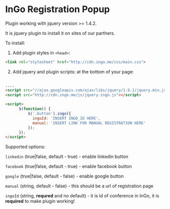 # InGo Registration Popup

Plugin working with jquery version >= 1.4.2.

It is jquery plugin to install it on sites of our parthers.

To install:

1. Add plugin styles in `<head>`:

```html
<link rel="stylesheet" href="http://cdn.ingo.me/css/main.css">
```

2. Add jquery and plugin scripts: at the bottom of your page:

```html

....    
<script src="//ajax.googleapis.com/ajax/libs/jquery/1.9.1/jquery.min.js"></script>
<script src="http://cdn.ingo.me/js/jquery.ingo.js"></script>
    
<script>
      $(function() {
          $('.button').ingo({
            ingoId: 'INSERT INGO_ID HERE',
            manual: 'INSERT LINK FOR MANUAL REGISTRATION HERE'
          });
      });
</script>
```

Supported options:

`linkedin` (true|false, default - true) - enable linkedin button

`facebook` (true|false, default - true) - enable facebook button

`google` (true|false, default - false) - enable google button

`manual` (string, default - false) - this should be a url of registration page

`ingoId` (string, __requred__ and no default) - it is id of conference in InGo, it is __required__ to make plugin working!

